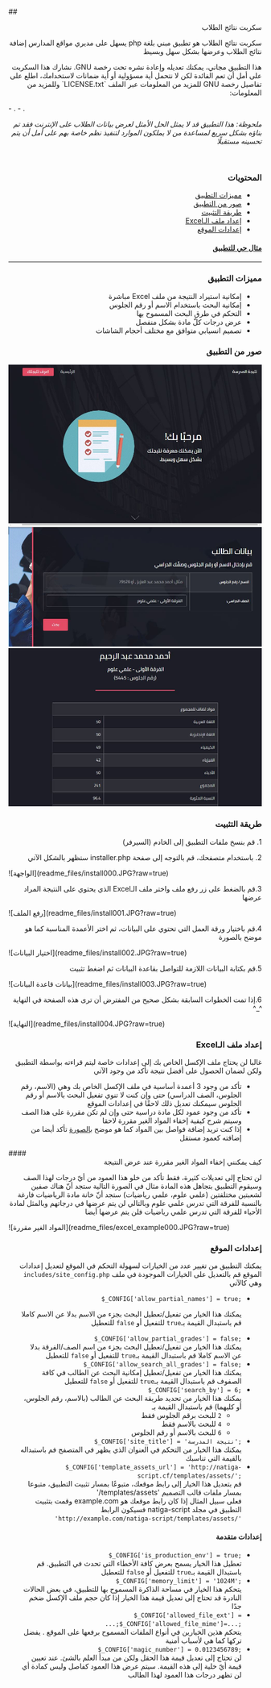 
##<div dir="rtl"> سكربت نتائج الطلاب</div>
<p dir="rtl">سكربت نتائج الطلاب هو تطبيق مبني بلغة php يسهل على مديري مواقع المدارس إضافة نتائج الطلاب وعرضها بشكل سهل وبسيط</p>

<p dir="rtl">هذا التطبيق مجاني، يمكنك تعديله وإعادة نشره تحت رخصة GNU. نشارك هذا السكربت على أمل أن تعم الفائدة لكن لا نتحمل أية مسؤولية أو أية ضمانات لاستخدامك، اطلع على تفاصيل رخصة GNU للمزيد من المعلومات عبر الملف `LICENSE.txt` وللمزيد من المعلومات:</p>
- <http://www.gnu.org/licenses/>.
- <http://opensource.org/licenses/>.

<p dir="rtl"><em>ملحوظة: هذا التطبيق قد لا يمثل الحل الأمثل لعرض بيانات الطلاب على الإنترنت فقد تم بناؤه بشكل سريع لمساعدة من لا يملكون الموارد لتنفيذ نظم خاصة بهم على أمل أن يتم تحسينه مستقبلًا</em></p>

<br/>

### <div dir="rtl"> المحتويات</div>
<div dir="rtl">
<ul>
<li><a href="#features">مميزات التطبيق</a></li>
<li><a href="#screenshots">صور من التطبيق</a></li>
<li><a href="#installation">طريقة التثبيت</a></li>
<li><a href="#sheet_structure">إعداد ملف الـExcel</a></li>
<li><a href="#site_configuration">إعدادات الموقع</a></li>
</ul>
</div>

#### <div dir="rtl"><a href="http://natiga-script.cf">مثال حي للتطبيق</a></div>
---

### <div dir="rtl"> <a name="features"></a>مميزات التطبيق</div>

<div dir="rtl"><ul>
<li>إمكانية استيراد النتيجة من ملف Excel مباشرة</li>
<li>إمكانية البحث باستخدام الاسم أو رقم الجلوس</li>
<li>التحكم في طرق البحث المسموح بها</li>
<li>عرض درجات كلّ مادة بشكل منفصل</li>
<li>تصميم انسيابي متوافق مع مختلف أحجام الشاشات</li>
</ul></div>

###  <div dir="rtl"> <a name="screenshots"></a> صور من التطبيق</div>

![الواجهة](readme_files/screen001.JPG?raw=true)
![البحث](readme_files/screen002.JPG?raw=true)
![النتيجة](readme_files/screen003.JPG?raw=true)

###  <div dir="rtl"> <a name="installation"></a>طريقة التثبيت</div>

<p dir="rtl">1. قم بنسخ ملفات التطبيق إلى الخادم (السيرفر) </p>
<p dir="rtl">2. باستخدام متصفحك، قم بالتوجه إلى صفحة installer.php ستظهر بالشكل الآتي</p>
![الواجهة](readme_files/install000.JPG?raw=true)
<br/>
<p dir="rtl">3.قم بالضغط على زر رفع ملف واختر ملف الـExcel الذي يحتوي على النتيجة المراد عرضها</p>
![رفع الملف](readme_files/install001.JPG?raw=true)
<br/>
<p dir="rtl">4.قم باختيار ورقة العمل التي تحتوي على البيانات، ثم اختر الأعمدة المناسبة كما هو موضح بالصورة</p>
![اختيار البيانات](readme_files/install002.JPG?raw=true)
<p dir="rtl">5.قم بكتابة البيانات اللازمة للتواصل بقاعدة البيانات ثم اضغط تثبيت</p>
![بيانات قاعدة البيانات](readme_files/install003.JPG?raw=true)
<p dir="rtl">6.إذا تمت الخطوات السابقة بشكل صحيح من المفترض أن ترى هذه الصفحة في النهاية ^_^</p>
![النهاية](readme_files/install004.JPG?raw=true)

###  <div dir="rtl"> <a name="sheet_structure"></a>إعداد ملف الـExcel</div>
<p dir="rtl">
غالبا لن يحتاج ملف الإكسل الخاص بك إلى إعدادات خاصة ليتم قراءته بواسطة التطبيق ولكن لضمان الحصول على أفضل نتيجة تأكد من وجود الآتي
<ul dir="rtl">
<li>تأكد من وجود 3 أعمدة أساسية في ملف الإكسل الخاص بك وهي (الاسم، رقم الجلوس، الصف الدراسي) حتى وإن كنت لا تنوي تفعيل البحث بالاسم أو رقم الجلوس سيمكنك تعديل ذلك لاحقًا في إعدادات الموقع</li>
<li>تأكد من وجود عمود لكل مادة دراسية حتى وإن لم تكن مقررة على هذا الصف وسيتم شرح كيفية إخفاء المواد الغير مقررة لاحقا</li>
<li>إذا كنت تريد إضافة فواصل بين المواد كما هو موضح <a href="templates/assets/images/sep_cell_example.jpg"> بالصورة</a> تأكد أيضا من إضافته كعمود مستقل</li>
</ul>
</p>
#### <div dir="rtl">كيف يمكنني إخفاء المواد الغير مقررة عند عرض النتيجة</div>
<p dir="rtl">
لن تحتاج إلى تعديلات كثيرة، فقط تأكد من خلو هذا العمود من أيّ درجات لهذا الصف وسيقوم التطبيق بتجاهل هذه المادة
مثال
في الصورة التالية ستجد أنّ هناك صفين لشعبتين مختلفتين (علمي علوم، علمي رياضيات)
ستجد أنّ خانة مادة الرياضيات فارغة بالنسبة للفرقة التي تدرس علمي علوم وبالتالي لن يتم عرضها في درجاتهم
وبالمثل لمادة الأحياء للفرقة التي تدرس علمي رياضيات فلن يتم عرضها أيضا
</p>
![المواد الغير مقررة](readme_files/excel_example000.JPG?raw=true)

### <div dir="rtl"><a name="site_configuration"></a>إعدادات الموقع</div>
<p dir="rtl">
يمكنك التطبيق من تغيير عدد من الخيارات لسهولة التحكم في الموقع
لتعديل إعدادات الموقع قم بالتعديل على الخيارات الموجودة في ملف <code>includes/site_config.php</code> وهي كالآتي

<ul dir="rtl">
<li><code dir="ltr">$_CONFIG['allow_partial_names'] = true;</code>
<br/>
<p dir="rtl">
يمكنك هذا الخيار من تفعيل/تعطيل البحث بجزء من الاسم بدلا عن الاسم كاملا
قم باستبدال القيمة بـ<code>true</code> للتفعيل أو <code>false</code> للتعطيل
</p>
</li>
<li><code dir="ltr">$_CONFIG['allow_partial_grades'] = false;</code>
<br/>
يمكنك هذا الخيار من تفعيل/تعطيل البحث بجزء من اسم الصف/الفرقة بدلا عن الاسم كاملا
قم باستبدال القيمة بـ<code>true</code> للتفعيل أو <code>false</code> للتعطيل
</li>
<li><code dir="ltr">$_CONFIG['allow_search_all_grades'] = false;</code>
<br/>
يمكنك هذا الخيار من تفعيل/تعطيل إمكانية البحث عن الطالب في كافة الصفوف
قم باستبدال القيمة بـ<code>true</code> للتفعيل أو <code>false</code> للتعطيل
</li>
<li><code dir="ltr">$_CONFIG['search_by'] = 6;</code>
<br/>
يمكنك هذا الخيار من تحديد طريقة البحث عن الطالب (بالاسم، رقم الجلوس، أو كليهما)
قم باستبدال القيمة بـ
<ul dir="rtl"><li><code>2</code> للبحث برقم الجلوس فقط</li>
<li><code>4</code> للبحث بالاسم فقط </li>
<li><code>6</code> للبحث بالاسم أو رقم الجلوس</li>
</ul>
</li>
<li><code dir="ltr">$_CONFIG['site_title'] = 'نتيجة المدرسة';</code>
<br/>
يمكنك هذا الخيار من التحكم في العنوان الذي يظهر في المتصفح
فم باستبداله بالقيمة التي تناسبك
</li>
<li><code dir="ltr">$_CONFIG['template_assets_url'] = 'http://natiga-script.cf/templates/assets/';</code>
<br/>
قم بتعديل هذا الخيار إلى رابط موقعك، متبوعًا بمسار تثبيت التطبيق، متبوعا بمسار ملفات قالب التصميم 
'templates/assets/'
<br/>
فعلى سبيل المثال إذا كان رابط موقعك هو example.com وقمت بتثبيت التطبيق في مجلد natiga-script فسيكون الرابط 
<code dir="ltr">'http://example.com/natiga-script/templates/assets/'</code>
</li>
</ul>

<h4 dir="rtl">إعدادات متقدمة</h4>
<ul dir="rtl">
<li><code dir="ltr">$_CONFIG['is_production_env'] = true;</code>
<br/>
تعطيل هذا الخيار يسمح بعرض كافة الأخطاء التي تحدث في التطبيق.
قم باستبدال القيمة بـ<code>true</code> للتفعيل أو <code>false</code> للتعطيل
</li>
<li><code dir="ltr">$_CONFIG['memory_limit'] = '1024M';</code>
<br/>
يتحكم هذا الخيار في مساحة الذاكرة المسموح بها للتطبيق، في بعض الحالات النادرة قد تحتاج إلى تعديل قيمة هذا الخيار إذا كان حجم ملف الإكسل ضخم جدًا
</li>
<li><code dir="ltr">$_CONFIG['allowed_file_ext'] = ...;$_CONFIG['allowed_file_mime']=...;</code>
<br/>
يتحكم هذين الخيارين في أنواع الملفات المسموح برفعها على الموقع . يفضل تركها كما هي لأسباب أمنية
</li>
<li><code dir="ltr">$_CONFIG['magic_number'] = 0.0123456789;</code>
<br/>
لن تحتاج إلى تعديل قيمة هذا الحقل ولكن من مبدأ العلم بالشئ. عند تعيين قيمة أيّ خلية إلى هذه القيمة. سيتم عرض هذا العمود كفاصل وليس كمادة أي لن تظهر درجات هذا العمود لهذا الطالب
</li>
</ul>
</p>
